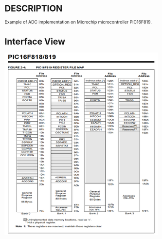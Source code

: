 # DESCRIPTION
Example of ADC implementation on Microchip microcontroller PIC16F819. 

# Interface View
<img src="https://github.com/mrv-king/PIC16F819-ADC-test/blob/main/Register map.PNG" width="550" height="600">

